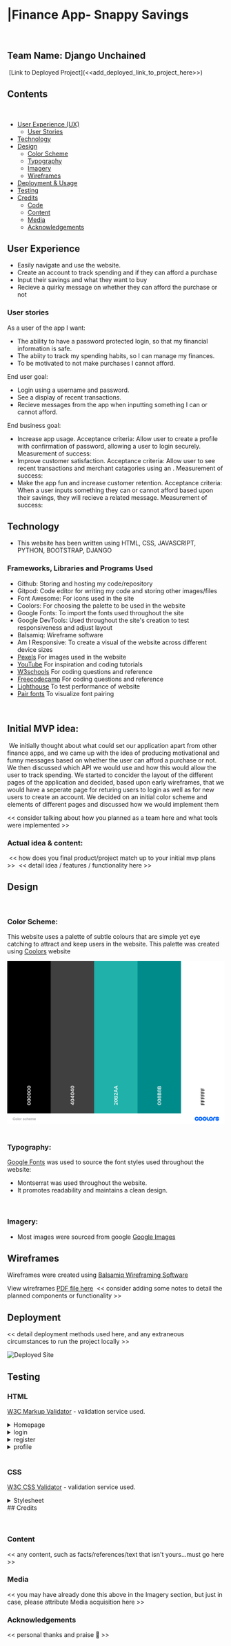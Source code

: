 # |Finance App- Snappy Savings
​
## Team Name: Django Unchained
​
[Link to Deployed Project](<<add_deployed_link_to_project_here>>)
​
## Contents
​
* [User Experience (UX)](#user-experience)
  * [User Stories](#user-stories)
* [Technology](#technology)
* [Design](#design)
  * [Color Scheme](#color-scheme)
  * [Typography](#typography)
  * [Imagery](#imagery)
  * [Wireframes](#wireframes)
* [Deployment & Usage](#deployment)
* [Testing](#testing)
* [Credits](#credits)
  * [Code](#code)
  * [Content](#content)
  * [Media](#media)
  * [Acknowledgements](#acknowledgements)
​
## User Experience 
  - Easily navigate and use the website.
  - Create an account to track spending and if they can afford a purchase
  - Input their savings and what they want to buy
  - Recieve a quirky message on whether they can afford the purchase or not
​
### User stories

As a user of the app I want:
- The ability to have a password protected login, so that my financial information is safe. 
- The abiity to track my spending habits, so I can manage my finances.
- To be motivated to not make purchases I cannot afford.

End user goal: 
- Login using a username and password.
- <!-- Use an API?--> See a display of recent transactions.
- Recieve messages from the app when inputting something I can or cannot afford.

End business goal: 
- Increase app usage. Acceptance criteria: Allow user to create a profile with confirmation of password, allowing a user to login securely. Measurement of success: 
- Improve customer satisfaction. Acceptance criteria: Allow user to see recent transactions and merchant catagories using an <!-- API?-->. Measurement of success:
- Make the app fun and increase customer retention. Acceptance criteria: When a user inputs something they can or cannot afford based upon their savings, they will recieve a 
related message. Measurement of success:
​
## Technology

- This website has been written using HTML, CSS, JAVASCRIPT, PYTHON, BOOTSTRAP, DJANGO


### Frameworks, Libraries and Programs Used
- Github: Storing and hosting my code/repository
- Gitpod: Code editor for writing my code and storing other images/files
- Font Awesome: For icons used in the site
- Coolors: For choosing the palette to be used in the website
- Google Fonts: To import the fonts used throughout the site
- Google DevTools: Used throughout the site's creation to test responsiveness and adjust layout
- Balsamiq: Wireframe software
- Am I Responsive: To create a visual of the website across different device sizes 
- [Pexels](https://www.pexels.com/) For images used in the website
- [YouTube](https://www.youtube.com/) For inspiration and coding tutorials
- [W3schools](https://www.w3schools.com/) For coding questions and reference
- [Freecodecamp](https://www.freecodecamp.org/) For coding questions and reference
- [Lighthouse](https://developers.google.com/web) To test performance of website
- [Pair fonts](https://pairfonts.com/) To visualize font pairing


​
## Initial MVP idea:
​
 We initially thought about what could set our application apart from other finance apps, and we came up with the idea of producing motivational and funny messages based on whether the user can afford a purchase or not. We then discussed which API we would use and how this would allow the user to track spending. We started to concider the layout of the different pages of the application and decided, based upon early wireframes, that we would have a seperate page for returing users to login as well as for new users to create an account. We decided on an initial color scheme and elements of different pages and discussed how we would implement them 

<< consider talking about how you planned as a team here and what tools were implemented >>
​
### Actual idea & content:
​
<< how does you final product/project match up to your initial mvp plans >>
​
<< detail idea / features / functionality here >>
​
## Design
​
### Color Scheme:

This website uses a palette of subtle colours that are simple yet eye catching to attract and keep users in the website. 
This palette was created using [Coolors](https://coolors.co/000000-404040-20b2aa-008b8b-ffffff) website

![Image of colour palette from coolors.co](documentation/readme-images/color-scheme.png)
​
### Typography:

[Google Fonts](https://fonts.google.com/) was used to source the font styles used throughout the website:
- Montserrat was used throughout the website. 
- It promotes readability and maintains a clean design.

​
### Imagery:
- Most images were sourced from google
[Google Images](https://images.google.com/)
​
## Wireframes

Wireframes were created using [Balsamiq Wireframing Software](https:/balsamiq.com/)

View wireframes [PDF file here](https://github.com/MiaRasmussen05/Hackathon-Jan-23/blob/main/documentation/snappy-savings.pdf)
​
<< consider adding some notes to detail the planned components or functionality >>
​

## Deployment
<< detail deployment methods used here, and any extraneous circumstances to run the project locally >>

![Deployed Site]()
​
## Testing

### HTML
 [W3C Markup Validator](https://validator.w3.org/nu/) - validation service used. 

<details>
<summary>Homepage</summary>

![Homepage W3C testing screeshot]()
</details>

<details>
<summary>login</summary>

![Login W3C testing screeshot]()
</details>

<details>
<summary>register</summary>

![Register W3C testing screeshot]()
</details>

<details>
<summary>profile</summary>

![Profile W3C testing screeshot]()
</details>

<br>

### CSS

 [W3C CSS Validator](https://jigsaw.w3.org/css-validator/#validate_by_address)  - validation service used. 

 <details>
<summary>Stylesheet</summary>

![Screenshot of W3C Jigsaw testing for Foodies Corner CSS Stylesheet]()
</details>
​
## Credits

​
### Content
<< any content, such as facts/references/text that isn't yours...must go here >>
​
### Media
<< you may have already done this above in the Imagery section, but just in case, please attribute Media acquisition here >>
​
### Acknowledgements
<< personal thanks and praise 🙌 >>